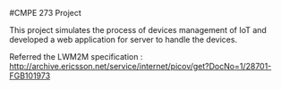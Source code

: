 #CMPE 273 Project

This project simulates the process of devices management of IoT and developed a web application for server to handle the devices. 

Referred the LWM2M specification : http://archive.ericsson.net/service/internet/picov/get?DocNo=1/28701-FGB101973
